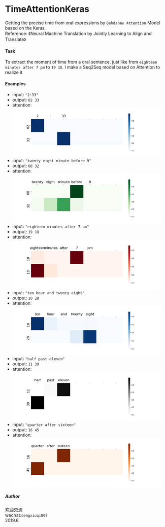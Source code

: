 # TimeAttentionKeras
Getting the precise time from oral expressions by `Bahdanau Attention` Model based on the Keras.  
Reference: 《Neural Machine Translation by Jointly Learning to Align and Translate》
#### Task
To extract the moment of time from a oral sentence, just 
like from `eighteen minutes after 7 pm` to `19 18`. I make
 a Seq2Seq model based on Attention to realize it.  


#### Examples
* input: `"2:33"`
* output: `02 33`
* attention:  
![avatar](images/0233.png)
* input: `"twenty eight minute before 9"`
* output: `08 32`
* attention:  
![avatar](images/0832.png)
* input: `"eighteen minutes after 7 pm"`
* output: `19 18`
* attention:  
![avatar](images/1918.png)
* input: `"ten hour and twenty eight"`
* output: `10 28`
* attention:  
![avatar](images/1028.png)
* input: `"half past eleven"`
* output: `11 30`
* attention:  
![avatar](images/1130.png)
* input: `"quarter after sixteen"`
* output: `16 45`
* attention:  
![avatar](images/1645.png)

##### Author
欢迎交流  
wechat:`dengxiuqi007`  
2019.6